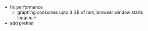 -   fix performance
    -   graphing consumes upto 3 GB of ram, browser window starts lagging 💀
-   add prettier
